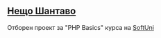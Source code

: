 ## [Нещо Шантаво](https://neshto.shantavo.com)

Отборен проект за "PHP Basics" курса на [SoftUni](http://softuni.bg)
